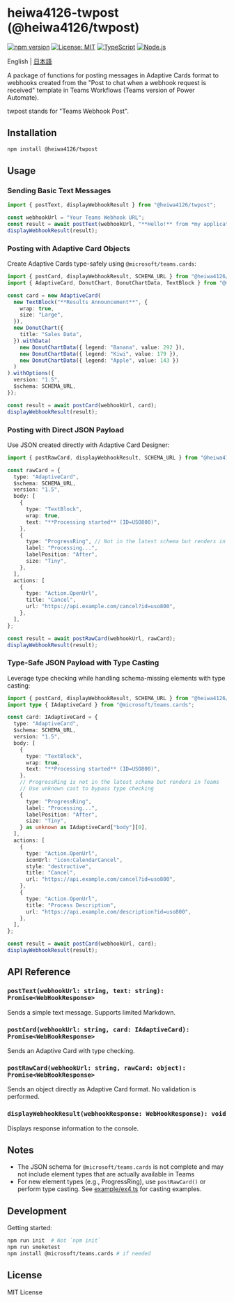 # heiwa4126-twpost (@heiwa4126/twpost)

[![npm version](https://img.shields.io/npm/v/@heiwa4126/twpost.svg)](https://www.npmjs.com/package/@heiwa4126/twpost)
[![License: MIT](https://img.shields.io/badge/License-MIT-yellow.svg)](https://opensource.org/licenses/MIT)
[![TypeScript](https://img.shields.io/badge/TypeScript-007ACC?logo=typescript&logoColor=white)](https://www.typescriptlang.org/)
[![Node.js](https://img.shields.io/badge/Node.js-18%2B-green.svg)](https://nodejs.org/)

English | [日本語](https://github.com/heiwa4126/heiwa4126-twpost/blob/main/README-ja.md)

A package of functions for posting messages in Adaptive Cards format to webhooks created from the "Post to chat when a webhook request is received" template in Teams Workflows (Teams version of Power Automate).

twpost stands for "Teams Webhook Post".

## Installation

```sh
npm install @heiwa4126/twpost
```

## Usage

### Sending Basic Text Messages

```typescript
import { postText, displayWebhookResult } from "@heiwa4126/twpost";

const webhookUrl = "Your Teams Webhook URL";
const result = await postText(webhookUrl, "**Hello!** from *my application*!");
displayWebhookResult(result);
```

### Posting with Adaptive Card Objects

Create Adaptive Cards type-safely using `@microsoft/teams.cards`:

```typescript
import { postCard, displayWebhookResult, SCHEMA_URL } from "@heiwa4126/twpost";
import { AdaptiveCard, DonutChart, DonutChartData, TextBlock } from "@microsoft/teams.cards";

const card = new AdaptiveCard(
  new TextBlock("**Results Announcement**", {
    wrap: true,
    size: "Large",
  }),
  new DonutChart({
    title: "Sales Data",
  }).withData(
    new DonutChartData({ legend: "Banana", value: 292 }),
    new DonutChartData({ legend: "Kiwi", value: 179 }),
    new DonutChartData({ legend: "Apple", value: 143 })
  )
).withOptions({
  version: "1.5",
  $schema: SCHEMA_URL,
});

const result = await postCard(webhookUrl, card);
displayWebhookResult(result);
```

### Posting with Direct JSON Payload

Use JSON created directly with Adaptive Card Designer:

```typescript
import { postRawCard, displayWebhookResult, SCHEMA_URL } from "@heiwa4126/twpost";

const rawCard = {
  type: "AdaptiveCard",
  $schema: SCHEMA_URL,
  version: "1.5",
  body: [
    {
      type: "TextBlock",
      wrap: true,
      text: "**Processing started** (ID=USO800)",
    },
    {
      type: "ProgressRing", // Not in the latest schema but renders in Teams
      label: "Processing...",
      labelPosition: "After",
      size: "Tiny",
    },
  ],
  actions: [
    {
      type: "Action.OpenUrl",
      title: "Cancel",
      url: "https://api.example.com/cancel?id=uso800",
    },
  ],
};

const result = await postRawCard(webhookUrl, rawCard);
displayWebhookResult(result);
```

### Type-Safe JSON Payload with Type Casting

Leverage type checking while handling schema-missing elements with type casting:

```typescript
import { postCard, displayWebhookResult, SCHEMA_URL } from "@heiwa4126/twpost";
import type { IAdaptiveCard } from "@microsoft/teams.cards";

const card: IAdaptiveCard = {
  type: "AdaptiveCard",
  $schema: SCHEMA_URL,
  version: "1.5",
  body: [
    {
      type: "TextBlock",
      wrap: true,
      text: "**Processing started** (ID=USO800)",
    },
    // ProgressRing is not in the latest schema but renders in Teams
    // Use unknown cast to bypass type checking
    {
      type: "ProgressRing",
      label: "Processing...",
      labelPosition: "After",
      size: "Tiny",
    } as unknown as IAdaptiveCard["body"][0],
  ],
  actions: [
    {
      type: "Action.OpenUrl",
      iconUrl: "icon:CalendarCancel",
      style: "destructive",
      title: "Cancel",
      url: "https://api.example.com/cancel?id=uso800",
    },
    {
      type: "Action.OpenUrl",
      title: "Process Description",
      url: "https://api.example.com/description?id=uso800",
    },
  ],
};

const result = await postCard(webhookUrl, card);
displayWebhookResult(result);
```

## API Reference

### `postText(webhookUrl: string, text: string): Promise<WebHookResponse>`

Sends a simple text message. Supports limited Markdown.

### `postCard(webhookUrl: string, card: IAdaptiveCard): Promise<WebHookResponse>`

Sends an Adaptive Card with type checking.

### `postRawCard(webhookUrl: string, rawCard: object): Promise<WebHookResponse>`

Sends an object directly as Adaptive Card format. No validation is performed.

### `displayWebhookResult(webhookResponse: WebHookResponse): void`

Displays response information to the console.

## Notes

- The JSON schema for `@microsoft/teams.cards` is not complete and may not include element types that are actually available in Teams
- For new element types (e.g., ProgressRing), use `postRawCard()` or perform type casting. See [example/ex4.ts](example/ex4.ts) for casting examples.

## Development

Getting started:

```sh
npm run init  # Not `npm init`
npm run smoketest
npm install @microsoft/teams.cards # if needed
```

## License

MIT License
